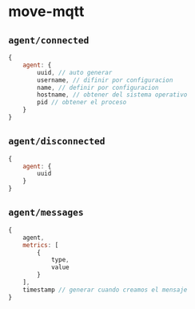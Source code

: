 # move-mqtt

## `agent/connected`

``` js
{
    agent: {
        uuid, // auto generar
        username, // difinir por configuracion
        name, // definir por configuracion
        hostname, // obtener del sistema operativo
        pid // obtener el proceso
    }
}
```

## `agent/disconnected`

``` js
{
    agent: {
        uuid
    }
}
```

## `agent/messages`

``` js
{
    agent,
    metrics: [
        {
            type,
            value
        }
    ],
    timestamp // generar cuando creamos el mensaje
}
```